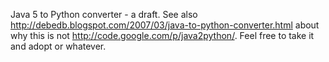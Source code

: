 Java 5 to Python converter - a draft. See also
http://debedb.blogspot.com/2007/03/java-to-python-converter.html about why this is not http://code.google.com/p/java2python/. Feel free to take it and adopt or whatever.